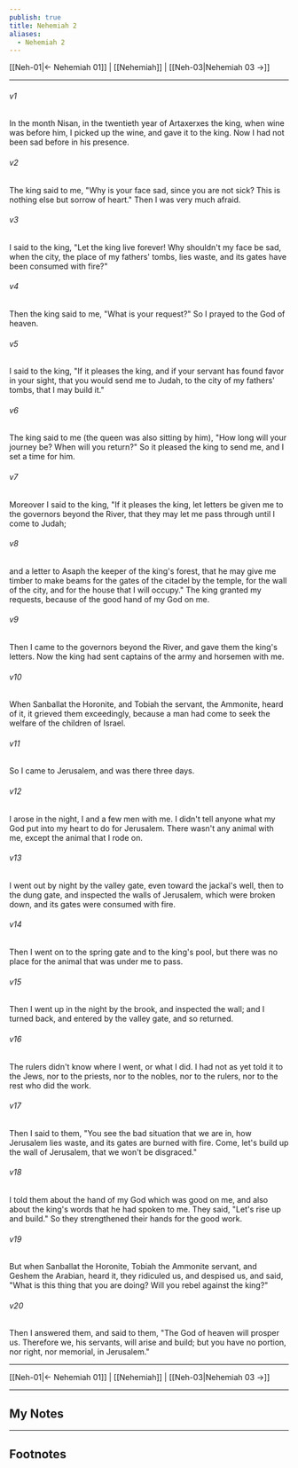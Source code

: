 ```yaml
---
publish: true
title: Nehemiah 2
aliases:
  - Nehemiah 2
---
```


[[Neh-01|← Nehemiah 01]] | [[Nehemiah]] | [[Neh-03|Nehemiah 03 →]]
***



###### v1 
In the month Nisan, in the twentieth year of Artaxerxes the king, when wine was before him, I picked up the wine, and gave it to the king. Now I had not been sad before in his presence. 

###### v2 
The king said to me, "Why is your face sad, since you are not sick? This is nothing else but sorrow of heart." Then I was very much afraid. 

###### v3 
I said to the king, "Let the king live forever! Why shouldn't my face be sad, when the city, the place of my fathers' tombs, lies waste, and its gates have been consumed with fire?" 

###### v4 
Then the king said to me, "What is your request?" So I prayed to the God of heaven. 

###### v5 
I said to the king, "If it pleases the king, and if your servant has found favor in your sight, that you would send me to Judah, to the city of my fathers' tombs, that I may build it." 

###### v6 
The king said to me (the queen was also sitting by him), "How long will your journey be? When will you return?" So it pleased the king to send me, and I set a time for him. 

###### v7 
Moreover I said to the king, "If it pleases the king, let letters be given me to the governors beyond the River, that they may let me pass through until I come to Judah; 

###### v8 
and a letter to Asaph the keeper of the king's forest, that he may give me timber to make beams for the gates of the citadel by the temple, for the wall of the city, and for the house that I will occupy." The king granted my requests, because of the good hand of my God on me. 

###### v9 
Then I came to the governors beyond the River, and gave them the king's letters. Now the king had sent captains of the army and horsemen with me. 

###### v10 
When Sanballat the Horonite, and Tobiah the servant, the Ammonite, heard of it, it grieved them exceedingly, because a man had come to seek the welfare of the children of Israel. 

###### v11 
So I came to Jerusalem, and was there three days. 

###### v12 
I arose in the night, I and a few men with me. I didn't tell anyone what my God put into my heart to do for Jerusalem. There wasn't any animal with me, except the animal that I rode on. 

###### v13 
I went out by night by the valley gate, even toward the jackal's well, then to the dung gate, and inspected the walls of Jerusalem, which were broken down, and its gates were consumed with fire. 

###### v14 
Then I went on to the spring gate and to the king's pool, but there was no place for the animal that was under me to pass. 

###### v15 
Then I went up in the night by the brook, and inspected the wall; and I turned back, and entered by the valley gate, and so returned. 

###### v16 
The rulers didn't know where I went, or what I did. I had not as yet told it to the Jews, nor to the priests, nor to the nobles, nor to the rulers, nor to the rest who did the work. 

###### v17 
Then I said to them, "You see the bad situation that we are in, how Jerusalem lies waste, and its gates are burned with fire. Come, let's build up the wall of Jerusalem, that we won't be disgraced." 

###### v18 
I told them about the hand of my God which was good on me, and also about the king's words that he had spoken to me. They said, "Let's rise up and build." So they strengthened their hands for the good work. 

###### v19 
But when Sanballat the Horonite, Tobiah the Ammonite servant, and Geshem the Arabian, heard it, they ridiculed us, and despised us, and said, "What is this thing that you are doing? Will you rebel against the king?" 

###### v20 
Then I answered them, and said to them, "The God of heaven will prosper us. Therefore we, his servants, will arise and build; but you have no portion, nor right, nor memorial, in Jerusalem."

***
[[Neh-01|← Nehemiah 01]] | [[Nehemiah]] | [[Neh-03|Nehemiah 03 →]]

---
## My Notes

---
## Footnotes